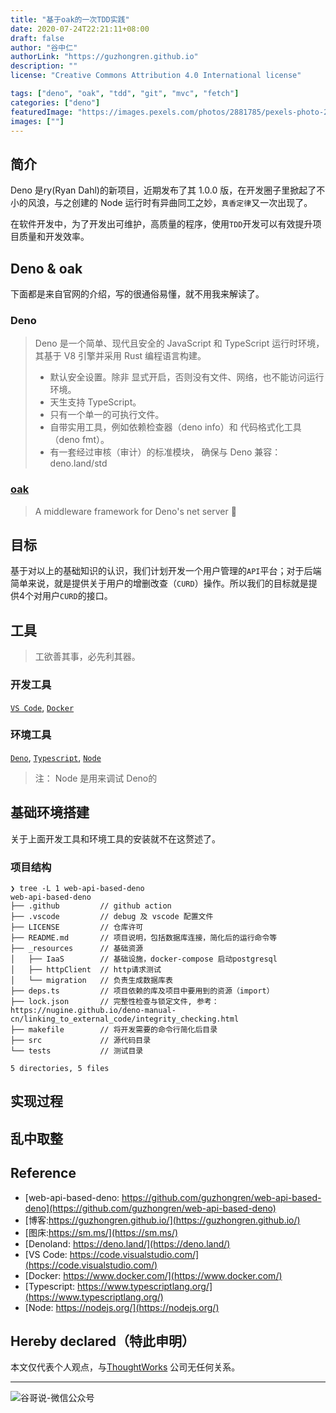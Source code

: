 ```yaml
---
title: "基于oak的一次TDD实践"
date: 2020-07-24T22:21:11+08:00
draft: false
author: "谷中仁"
authorLink: "https://guzhongren.github.io"
description: ""
license: "Creative Commons Attribution 4.0 International license"

tags: ["deno", "oak", "tdd", "git", "mvc", "fetch"]
categories: ["deno"]
featuredImage: "https://images.pexels.com/photos/2881785/pexels-photo-2881785.jpeg?auto=compress&cs=tinysrgb&dpr=2&h=750&w=1260"
images: [""]
---
```


## 简介

Deno 是ry(Ryan Dahl)的新项目，近期发布了其 1.0.0 版，在开发圈子里掀起了不小的风浪，与之创建的 Node 运行时有异曲同工之妙，`真香定律`又一次出现了。

在软件开发中，为了开发出可维护，高质量的程序，使用`TDD`开发可以有效提升项目质量和开发效率。

## Deno & oak

下面都是来自官网的介绍，写的很通俗易懂，就不用我来解读了。

### Deno

> Deno 是一个简单、现代且安全的 JavaScript 和 TypeScript 运行时环境，其基于 V8 引擎并采用 Rust 编程语言构建。
> * 默认安全设置。除非 显式开启，否则没有文件、网络，也不能访问运行环境。
> * 天生支持 TypeScript。
> * 只有一个单一的可执行文件。
> * 自带实用工具，例如依赖检查器（deno info）和 代码格式化工具（deno fmt）。
> * 有一套经过审核（审计）的标准模块， 确保与 Deno 兼容： deno.land/std

### [oak](https://github.com/oakserver/oak)

> A middleware framework for Deno's net server 🦕

## 目标

基于对以上的基础知识的认识，我们计划开发一个用户管理的`API`平台；对于后端简单来说，就是提供关于用户的增删改查（`CURD`）操作。所以我们的目标就是提供4个对用户`CURD`的接口。

## 工具

> 工欲善其事，必先利其器。

### 开发工具

[`VS Code`](https://code.visualstudio.com/), [`Docker`](https://www.docker.com/)

### 环境工具

[`Deno`](https://deno.land/), [`Typescript`](https://www.typescriptlang.org/), [`Node`](https://nodejs.org/)

> 注： Node 是用来调试 Deno的

## 基础环境搭建

关于上面开发工具和环境工具的安装就不在这赘述了。

### 项目结构

```shell
❯ tree -L 1 web-api-based-deno
web-api-based-deno
├── .github         // github action
├── .vscode         // debug 及 vscode 配置文件
├── LICENSE         // 仓库许可
├── README.md       // 项目说明，包括数据库连接，简化后的运行命令等
├── _resources      // 基础资源
│   ├── IaaS        // 基础设施，docker-compose 启动postgresql
│   ├── httpClient  // http请求测试
│   └── migration   // 负责生成数据库表
├── deps.ts         // 项目依赖的库及项目中要用到的资源（import）
├── lock.json       // 完整性检查与锁定文件, 参考：https://nugine.github.io/deno-manual-cn/linking_to_external_code/integrity_checking.html
├── makefile        // 将开发需要的命令行简化后目录
├── src             // 源代码目录
└── tests           // 测试目录

5 directories, 5 files

```

## 实现过程

## 乱中取整


## Reference

* [web-api-based-deno: https://github.com/guzhongren/web-api-based-deno](https://github.com/guzhongren/web-api-based-deno)
* [博客:https://guzhongren.github.io/](https://guzhongren.github.io/)
* [图床:https://sm.ms/](https://sm.ms/)
* [Denoland: https://deno.land/](https://deno.land/)
* [VS Code: https://code.visualstudio.com/](https://code.visualstudio.com/)
* [Docker: https://www.docker.com/](https://www.docker.com/)
* [Typescript: https://www.typescriptlang.org/](https://www.typescriptlang.org/)
* [Node: https://nodejs.org/](https://nodejs.org/)

## Hereby declared（特此申明）

本文仅代表个人观点，与[ThoughtWorks](https://www.thoughtworks.com/) 公司无任何关系。

----
![谷哥说-微信公众号](/images/wechat/扫码_搜索联合传播样式-标准色版.png)
